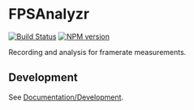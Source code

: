 <!-- {{Top}} -->
# FPSAnalyzr
[![Build Status](https://travis-ci.org/FullScreenShenanigans/FPSAnalyzr.svg?branch=master)](https://travis-ci.org/FullScreenShenanigans/FPSAnalyzr)
[![NPM version](https://badge.fury.io/js/fpsanalyzr.svg)](http://badge.fury.io/js/fpsanalyzr)

Recording and analysis for framerate measurements.
<!-- {{/Top}} -->

<!-- {{Development}} -->
## Development

See [Documentation/Development](https://github.com/FullScreenShenanigans/Documentation).


<!-- {{/Development}} -->
